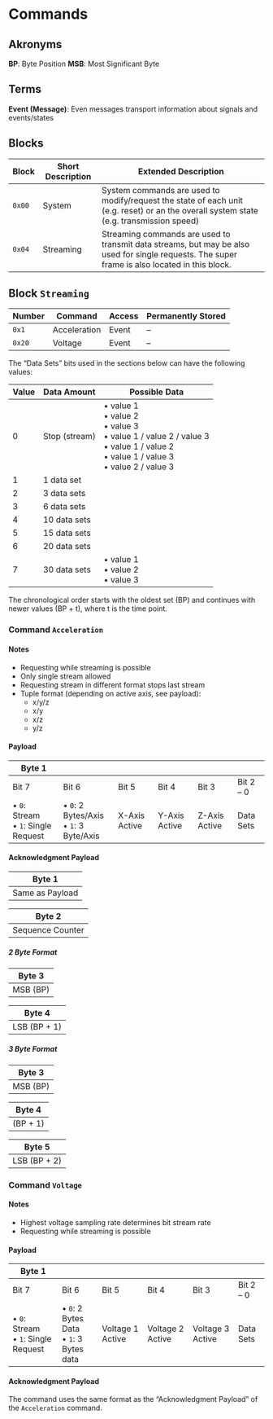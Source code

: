# Commands

## Akronyms

**BP**: Byte Position
**MSB**: Most Significant Byte

## Terms

**Event (Message)**: Even messages transport information about signals and events/states

## Blocks

| Block  | Short Description | Extended Description                                                                                                                           |
| ------ | ----------------- | ---------------------------------------------------------------------------------------------------------------------------------------------- |
| `0x00` | System            | System commands are used to modify/request the state of each unit (e.g. reset) or an the overall system state (e.g. transmission speed)        |
| `0x04` | Streaming         | Streaming commands are used to transmit data streams, but may be also used for single requests. The super frame is also located in this block. |

## Block `Streaming`

| Number | Command      | Access | Permanently Stored |
| ------ | ------------ | ------ | ------------------ |
| `0x1`  | Acceleration | Event  | –                  |
| `0x20` | Voltage      | Event  | –                  |

The “Data Sets” bits used in the sections below can have the following values:

| Value | Data Amount   | Possible Data                                                                                                                                              |
| ----- | ------------- | ---------------------------------------------------------------------------------------------------------------------------------------------------------- |
| 0     | Stop (stream) | • value 1 <br> • value 2 <br> • value 3 <br> • value 1 / value 2 / value 3 <br> • value 1 / value 2 <br> • value 1 / value 3 <br> • value 2 / value 3 <br> |
| 1     | 1 data set    |                                                                                                                                                            |
| 2     | 3 data sets   |                                                                                                                                                            |
| 3     | 6 data sets   |                                                                                                                                                            |
| 4     | 10 data sets  |                                                                                                                                                            |
| 5     | 15 data sets  |                                                                                                                                                            |
| 6     | 20 data sets  |                                                                                                                                                            |
| 7     | 30 data sets  | • value 1 <br> • value 2 <br> • value 3                                                                                                                    |

The chronological order starts with the oldest set (BP) and continues with newer values (BP + t), where t is the time point.

### Command `Acceleration`

#### Notes

- Requesting while streaming is possible
- Only single stream allowed
- Requesting stream in different format stops last stream
- Tuple format (depending on active axis, see payload):
  - x/y/z
  - x/y
  - x/z
  - y/z

#### Payload

| Byte 1                                   |                                             |               |               |               |           |
| ---------------------------------------- | ------------------------------------------- | ------------- | ------------- | ------------- | --------- |
| Bit 7                                    | Bit 6                                       | Bit 5         | Bit 4         | Bit 3         | Bit 2 – 0 |
| • `0`: Stream <br> • `1`: Single Request | • `0`: 2 Bytes/Axis <br> • `1`: 3 Byte/Axis | X-Axis Active | Y-Axis Active | Z-Axis Active | Data Sets |

#### Acknowledgment Payload

| Byte 1          |
| --------------- |
| Same as Payload |

| Byte 2           |
| ---------------- |
| Sequence Counter |

##### 2 Byte Format

| Byte 3   |
| -------- |
| MSB (BP) |

| Byte 4       |
| ------------ |
| LSB (BP + 1) |

##### 3 Byte Format

| Byte 3   |
| -------- |
| MSB (BP) |

| Byte 4   |
| -------- |
| (BP + 1) |

| Byte 5       |
| ------------ |
| LSB (BP + 2) |

### Command `Voltage`

#### Notes

- Highest voltage sampling rate determines bit stream rate
- Requesting while streaming is possible

#### Payload

| Byte 1                                   |                                              |                  |                  |                  |           |
| ---------------------------------------- | -------------------------------------------- | ---------------- | ---------------- | ---------------- | --------- |
| Bit 7                                    | Bit 6                                        | Bit 5            | Bit 4            | Bit 3            | Bit 2 – 0 |
| • `0`: Stream <br> • `1`: Single Request | • `0`: 2 Bytes Data <br> • `1`: 3 Bytes data | Voltage 1 Active | Voltage 2 Active | Voltage 3 Active | Data Sets |

#### Acknowledgment Payload

The command uses the same format as the “Acknowledgment Payload” of the `Acceleration` command.
